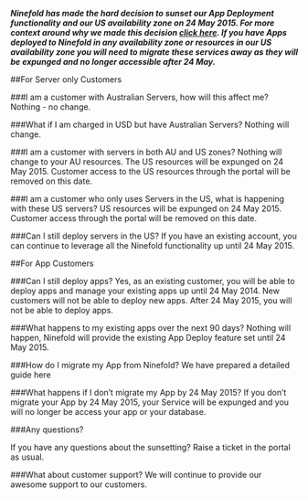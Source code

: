 ***__Ninefold has made the hard decision to sunset our App Deployment functionality and our US availability zone on 24 May 2015.  For more context around why we made this decision [click here](http://ninefold.com/news/2015/02/17/containers-servers-and-ninefold/).  If you have Apps deployed to Ninefold in any availability zone or resources in our US availability zone you will need to migrate these services away as they will be expunged and no longer accessible after 24 May.__***

##For Server only Customers

###I am a customer with Australian Servers, how will this affect me?
Nothing - no change.

###What if I am charged in USD but have Australian Servers?
Nothing will change.

###I am a customer with servers in both AU and US zones?
Nothing will change to your AU resources.  The US resources will be expunged on 24 May 2015. Customer access to the US resources through the portal will be removed on this date.

###I am a customer who only uses Servers in the US, what is happening with these US servers?
US resources will be expunged on 24 May 2015. Customer access through the portal will be removed on this date.

###Can I still deploy servers in the US?
If you have an existing account, you can continue to leverage all the Ninefold functionality up until 24 May 2015.  

##For App Customers

###Can I still deploy apps?
Yes, as an existing customer, you will be able to deploy apps and manage your existing apps up until 24 May 2014. New customers will not be able to deploy new apps. After 24 May 2015, you will not be able to deploy apps.
 
###What happens to my existing apps over the next 90 days?
Nothing will happen, Ninefold will provide the existing App Deploy feature set until 24 May 2015.

###How do I migrate my App from Ninefold?
We have prepared a detailed guide here

###What happens if I don’t migrate my App by 24 May 2015?
If you don’t migrate your App by 24 May 2015, your Service will be expunged and you will no longer be access your app or your database. 

###Any questions?

If you have any questions about the sunsetting?
Raise a ticket in the portal as usual.

###What about customer support?
We will continue to provide our awesome support to our customers.